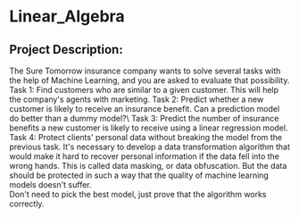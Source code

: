 # Linear_Algebra
## Project Description: 
The Sure Tomorrow insurance company wants to solve several tasks with the help of Machine Learning, and you are asked to evaluate that possibility.\
Task 1: Find customers who are similar to a given customer. This will help the company's agents with marketing. 
Task 2: Predict whether a new customer is likely to receive an insurance benefit. Can a prediction model do better than a dummy model?\ 
Task 3: Predict the number of insurance benefits a new customer is likely to receive using a linear regression model.\
Task 4: Protect clients' personal data without breaking the model from the previous task. It's necessary to develop a data transformation algorithm that would make it hard to recover personal information if the data fell into the wrong hands. This is called data masking, or data obfuscation. But the data should be protected in such a way that the quality of machine learning models doesn't suffer.\
Don't need to pick the best model, just prove that the algorithm works correctly.
